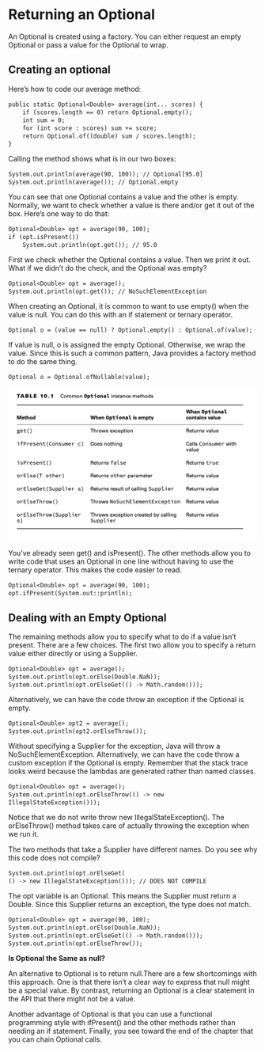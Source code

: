 # Returning an Optional

An Optional is created using a factory. You can either request an empty Optional or pass a value for the Optional to
wrap.

## Creating an optional

Here’s how to code our average method:

    public static Optional<Double> average(int... scores) {
        if (scores.length == 0) return Optional.empty();
        int sum = 0;
        for (int score : scores) sum += score;
        return Optional.of((double) sum / scores.length);
    }

Calling the method shows what is in our two boxes:

    System.out.println(average(90, 100)); // Optional[95.0] 
    System.out.println(average()); // Optional.empty

You can see that one Optional contains a value and the other is empty. Normally, we want to check whether a value is
there and/or get it out of the box. Here’s one way to do that:

    Optional<Double> opt = average(90, 100); 
    if (opt.isPresent())
        System.out.println(opt.get()); // 95.0

First we check whether the Optional contains a value. Then we print it out. What if we didn’t do the check, and the
Optional was empty?

    Optional<Double> opt = average();
    System.out.println(opt.get()); // NoSuchElementException

When creating an Optional, it is common to want to use empty() when the value is null. You can do this with an if
statement or ternary operator.

    Optional o = (value == null) ? Optional.empty() : Optional.of(value);

If value is null, o is assigned the empty Optional. Otherwise, we wrap the value. Since
this is such a common pattern, Java provides a factory method to do the same thing.

    Optional o = Optional.ofNullable(value);

![](../images/Common-Optional-instance-methods.png)

You’ve already seen get() and isPresent(). The other methods allow you to write code that uses an Optional in one line
without having to use the ternary operator. This makes the code easier to read.

    Optional<Double> opt = average(90, 100); 
    opt.ifPresent(System.out::println);

## Dealing with an Empty Optional

The remaining methods allow you to specify what to do if a value isn’t present. There are a few choices. The first two
allow you to specify a return value either directly or using a Supplier.

    Optional<Double> opt = average();
    System.out.println(opt.orElse(Double.NaN));
    System.out.println(opt.orElseGet(() -> Math.random()));

Alternatively, we can have the code throw an exception if the Optional is empty.

    Optional<Double> opt2 = average();
    System.out.println(opt2.orElseThrow());

Without specifying a Supplier for the exception, Java will throw a NoSuchElementException. Alternatively, we can have
the code throw a custom exception if the Optional is empty. Remember that the stack trace looks weird because the
lambdas are generated rather than named classes.

    Optional<Double> opt = average();
    System.out.println(opt.orElseThrow(() -> new IllegalStateException()));

Notice that we do not write throw new IllegalStateException(). The orElseThrow() method takes care of actually throwing
the exception when we run it.

The two methods that take a Supplier have different names. Do you see why this code does not compile?

    System.out.println(opt.orElseGet(
    () -> new IllegalStateException())); // DOES NOT COMPILE

The opt variable is an Optional<Double>. This means the Supplier must return a Double. Since this Supplier returns an
exception, the type does not match.

    Optional<Double> opt = average(90, 100);
    System.out.println(opt.orElse(Double.NaN));
    System.out.println(opt.orElseGet(() -> Math.random()));
    System.out.println(opt.orElseThrow());

**Is Optional the Same as null?**

An alternative to Optional is to return null.There are a few shortcomings with this approach. One is that there isn’t a
clear way to express that null might be a special value. By contrast, returning an Optional is a clear statement in the
API that there might not be a value.

Another advantage of Optional is that you can use a functional programming style with ifPresent() and the other methods
rather than needing an if statement. Finally, you see toward the end of the chapter that you can chain Optional calls.
